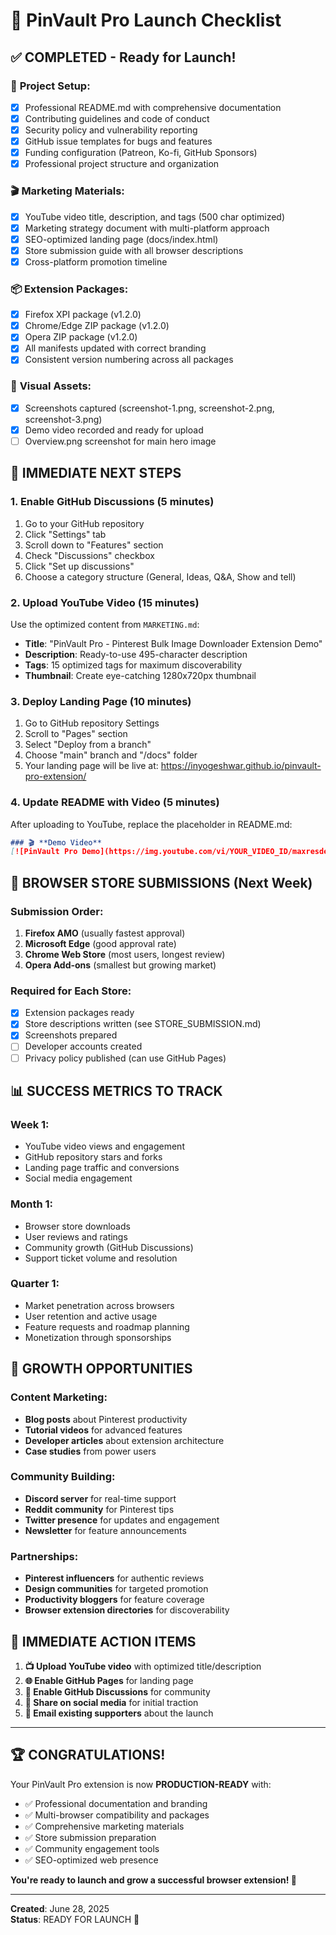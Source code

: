 # 🎉 PinVault Pro Launch Checklist

## ✅ **COMPLETED - Ready for Launch!**

### 📁 **Project Setup:**
- [x] Professional README.md with comprehensive documentation
- [x] Contributing guidelines and code of conduct
- [x] Security policy and vulnerability reporting
- [x] GitHub issue templates for bugs and features
- [x] Funding configuration (Patreon, Ko-fi, GitHub Sponsors)
- [x] Professional project structure and organization

### 🎬 **Marketing Materials:**
- [x] YouTube video title, description, and tags (500 char optimized)
- [x] Marketing strategy document with multi-platform approach
- [x] SEO-optimized landing page (docs/index.html)
- [x] Store submission guide with all browser descriptions
- [x] Cross-platform promotion timeline

### 📦 **Extension Packages:**
- [x] Firefox XPI package (v1.2.0)
- [x] Chrome/Edge ZIP package (v1.2.0)  
- [x] Opera ZIP package (v1.2.0)
- [x] All manifests updated with correct branding
- [x] Consistent version numbering across all packages

### 📸 **Visual Assets:**
- [x] Screenshots captured (screenshot-1.png, screenshot-2.png, screenshot-3.png)
- [x] Demo video recorded and ready for upload
- [ ] Overview.png screenshot for main hero image

## 🚀 **IMMEDIATE NEXT STEPS**

### 1. **Enable GitHub Discussions** (5 minutes)
1. Go to your GitHub repository
2. Click "Settings" tab
3. Scroll down to "Features" section
4. Check "Discussions" checkbox
5. Click "Set up discussions"
6. Choose a category structure (General, Ideas, Q&A, Show and tell)

### 2. **Upload YouTube Video** (15 minutes)
Use the optimized content from `MARKETING.md`:
- **Title**: "PinVault Pro - Pinterest Bulk Image Downloader Extension Demo"
- **Description**: Ready-to-use 495-character description
- **Tags**: 15 optimized tags for maximum discoverability
- **Thumbnail**: Create eye-catching 1280x720px thumbnail

### 3. **Deploy Landing Page** (10 minutes)
1. Go to GitHub repository Settings
2. Scroll to "Pages" section
3. Select "Deploy from a branch"
4. Choose "main" branch and "/docs" folder
5. Your landing page will be live at: https://inyogeshwar.github.io/pinvault-pro-extension/

### 4. **Update README with Video** (5 minutes)
After uploading to YouTube, replace the placeholder in README.md:
```markdown
### 🎬 **Demo Video**
[![PinVault Pro Demo](https://img.youtube.com/vi/YOUR_VIDEO_ID/maxresdefault.jpg)](https://www.youtube.com/watch?v=YOUR_VIDEO_ID)
```

## 🏪 **BROWSER STORE SUBMISSIONS** (Next Week)

### **Submission Order:**
1. **Firefox AMO** (usually fastest approval)
2. **Microsoft Edge** (good approval rate)
3. **Chrome Web Store** (most users, longest review)
4. **Opera Add-ons** (smallest but growing market)

### **Required for Each Store:**
- [x] Extension packages ready
- [x] Store descriptions written (see STORE_SUBMISSION.md)
- [x] Screenshots prepared
- [ ] Developer accounts created
- [ ] Privacy policy published (can use GitHub Pages)

## 📊 **SUCCESS METRICS TO TRACK**

### **Week 1:**
- YouTube video views and engagement
- GitHub repository stars and forks
- Landing page traffic and conversions
- Social media engagement

### **Month 1:**
- Browser store downloads
- User reviews and ratings
- Community growth (GitHub Discussions)
- Support ticket volume and resolution

### **Quarter 1:**
- Market penetration across browsers
- User retention and active usage
- Feature requests and roadmap planning
- Monetization through sponsorships

## 🌟 **GROWTH OPPORTUNITIES**

### **Content Marketing:**
- **Blog posts** about Pinterest productivity
- **Tutorial videos** for advanced features
- **Developer articles** about extension architecture
- **Case studies** from power users

### **Community Building:**
- **Discord server** for real-time support
- **Reddit community** for Pinterest tips
- **Twitter presence** for updates and engagement
- **Newsletter** for feature announcements

### **Partnerships:**
- **Pinterest influencers** for authentic reviews
- **Design communities** for targeted promotion
- **Productivity bloggers** for feature coverage
- **Browser extension directories** for discoverability

## 🎯 **IMMEDIATE ACTION ITEMS**

1. **📺 Upload YouTube video** with optimized title/description
2. **🌐 Enable GitHub Pages** for landing page
3. **💬 Enable GitHub Discussions** for community
4. **📱 Share on social media** for initial traction
5. **📧 Email existing supporters** about the launch

---

## 🏆 **CONGRATULATIONS!** 

Your PinVault Pro extension is now **PRODUCTION-READY** with:
- ✅ Professional documentation and branding
- ✅ Multi-browser compatibility and packages  
- ✅ Comprehensive marketing materials
- ✅ Store submission preparation
- ✅ Community engagement tools
- ✅ SEO-optimized web presence

**You're ready to launch and grow a successful browser extension! 🚀**

---

**Created**: June 28, 2025  
**Status**: READY FOR LAUNCH 🎉
